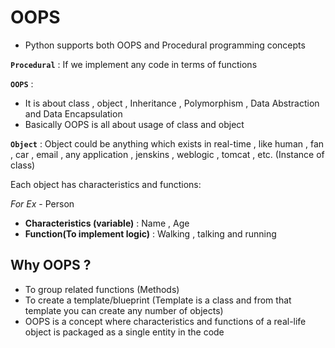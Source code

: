 # OOPS
* Python supports both OOPS and Procedural programming concepts 

**`Procedural`** : If we implement any code in terms of functions

**`OOPS`** : 

* It is about class , object , Inheritance , Polymorphism , Data Abstraction and Data Encapsulation
* Basically OOPS is all about usage of class and object

**`Object`** : Object could be anything which exists in real-time , like human , fan , car , email , any application , jenskins , weblogic , tomcat , etc. (Instance of class)

Each object has characteristics and functions:

*For Ex* - Person

* **Characteristics (variable)** : Name , Age
* **Function(To implement logic)** : Walking , talking and running

## Why OOPS ?
* To group related functions (Methods)
* To create a template/blueprint (Template is a class and from that template you can create any number of objects)
* OOPS is a concept where characteristics and functions of a real-life object is packaged as a single entity in the code